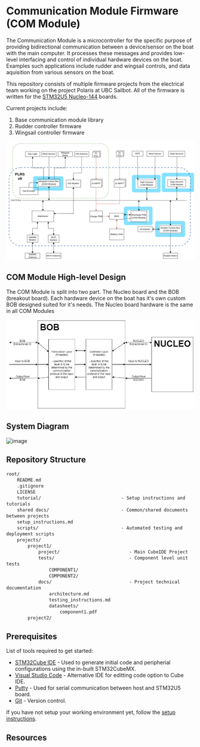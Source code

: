 # Communication Module Firmware (COM Module)

The Communication Module is a microcontroller for the specific purpose of providing bidirectional communication between a device/sensor on the boat with the main computer. It processes these messages and provides low-level interfacing and control of individual hardware devices on the boat. Examples such applications include rudder and wingsail controls, and data aquisition from various sensors on the boat.

This repository consists of multiple firmware projects from the electrical team working on the project Polaris at UBC Sailbot. All of the firmware is written for the [STM32U5 Nucleo-144](https://www.st.com/en/evaluation-tools/nucleo-u575zi-q.html) boards.

Current projects include:

1. Base communication module library
2. Rudder controller firmware
3. Wingsail controller firmware

![High-level diagram of communication system](shared_docs/images/HL_COM_Diagram.png)

## COM Module High-level Design

The COM Module is split into two part. The Nucleo board and the BOB (breakout board). Each hardware device on the boat has it's own custom BOB designed suited for it's needs. The Nucleo board hardware is the same in all COM Modules

<!-- ![COM module high-level](shared_docs/images/COM_Internals_Diagram.png) -->

![alt text](shared_docs/images/COM_Internals_Diagram2.png)

## System Diagram
<img width="693" alt="image" src="https://github.com/UBCSailbot/com-module-firmware/assets/144284916/f6985165-35a1-43e2-b885-3d951ad07747">


## Repository Structure

```
root/
    README.md
    .gitignore
    LICENSE
    tutorial/                              - Setup instructions and tutorials
    shared docs/                           - Common/shared documents between projects
    setup_instructions.md
    scripts/                               - Automated testing and deployment scripts
    projects/
        project1/
            project/                          - Main CubeIDE Project
            tests/                            - Component level unit tests
                COMPONENT1/
                COMPONENT2/
            docs/                             - Project technical documentation
                architecture.md
                testing_instructions.md
                datasheets/
                    component1.pdf
        project2/
```

## Prerequisites

List of tools required to get started:

- [STM32Cube IDE](https://www.st.com/en/development-tools/stm32cubeide.html) - Used to generate initial code and peripherial configurations using the in-built STM32CubeMX.
- [Visual Studio Code](https://code.visualstudio.com/) - Alternative IDE for editting code option to Cube IDE.
- [Putty](https://putty.org/) - Used for serial communication between host and STM32U5 board.
- [Git](https://git-scm.com/downloads) - Version control.

If you have not setup your working environment yet, follow the [setup instructions](tutorials/setup.md).

## Resources
